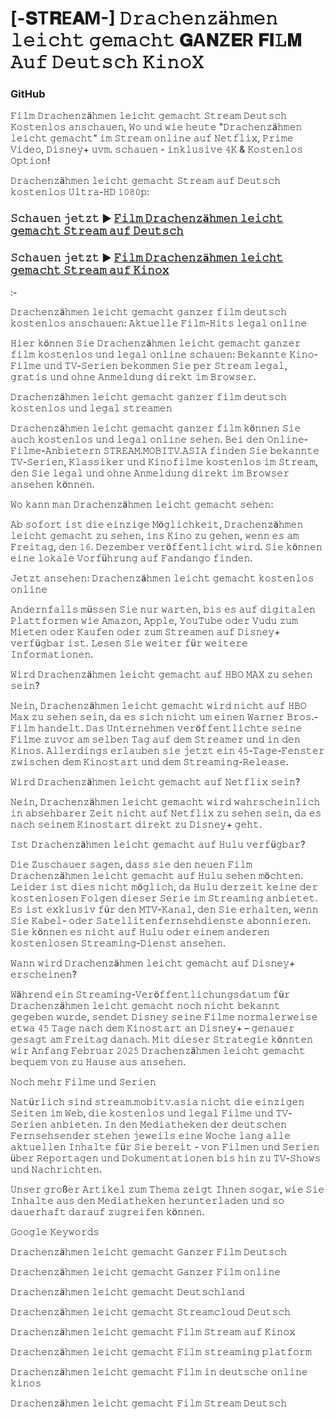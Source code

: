 # [-𝐒T𝐑E𝐀M-] 𝙳𝚛𝚊𝚌𝚑𝚎𝚗𝚣ä𝚑𝚖𝚎𝚗 𝚕𝚎𝚒𝚌𝚑𝚝 𝚐𝚎𝚖𝚊𝚌𝚑𝚝 𝐆A𝐍Z𝐄R 𝐅𝐈𝙻𝐌 𝙰𝚞𝚏 𝙳𝚎𝚞𝚝𝚜𝚌𝚑 𝙺𝚒𝚗𝚘𝚇

### GitHub

𝙵𝚒𝚕𝚖 𝙳𝚛𝚊𝚌𝚑𝚎𝚗𝚣ä𝚑𝚖𝚎𝚗 𝚕𝚎𝚒𝚌𝚑𝚝 𝚐𝚎𝚖𝚊𝚌𝚑𝚝 𝚂𝚝𝚛𝚎𝚊𝚖 𝙳𝚎𝚞𝚝𝚜𝚌𝚑 𝙺𝚘𝚜𝚝𝚎𝚗𝚕𝚘𝚜 𝚊𝚗𝚜𝚌𝚑𝚊𝚞𝚎𝚗, 𝚆𝚘 𝚞𝚗𝚍 𝚠𝚒𝚎 𝚑𝚎𝚞𝚝𝚎 "𝙳𝚛𝚊𝚌𝚑𝚎𝚗𝚣ä𝚑𝚖𝚎𝚗 𝚕𝚎𝚒𝚌𝚑𝚝 𝚐𝚎𝚖𝚊𝚌𝚑𝚝" 𝚒𝚖 𝚂𝚝𝚛𝚎𝚊𝚖 𝚘𝚗𝚕𝚒𝚗𝚎 𝚊𝚞𝚏 𝙽𝚎𝚝𝚏𝚕𝚒𝚡, 𝙿𝚛𝚒𝚖𝚎 𝚅𝚒𝚍𝚎𝚘, 𝙳𝚒𝚜𝚗𝚎𝚢+ 𝚞𝚟𝚖. 𝚜𝚌𝚑𝚊𝚞𝚎𝚗 - 𝚒𝚗𝚔𝚕𝚞𝚜𝚒𝚟𝚎 𝟺𝙺 & 𝙺𝚘𝚜𝚝𝚎𝚗𝚕𝚘𝚜 𝙾𝚙𝚝𝚒𝚘𝚗!

𝙳𝚛𝚊𝚌𝚑𝚎𝚗𝚣ä𝚑𝚖𝚎𝚗 𝚕𝚎𝚒𝚌𝚑𝚝 𝚐𝚎𝚖𝚊𝚌𝚑𝚝 𝚂𝚝𝚛𝚎𝚊𝚖 𝚊𝚞𝚏 𝙳𝚎𝚞𝚝𝚜𝚌𝚑 𝚔𝚘𝚜𝚝𝚎𝚗𝚕𝚘𝚜 𝚄𝚕𝚝𝚛𝚊-𝙷𝙳 𝟷𝟶𝟾𝟶𝚙:

### 𝚂𝚌𝚑𝚊𝚞𝚎𝚗 𝚓𝚎𝚝𝚣𝚝 ▶ [𝙵𝚒𝚕𝚖 𝙳𝚛𝚊𝚌𝚑𝚎𝚗𝚣ä𝚑𝚖𝚎𝚗 𝚕𝚎𝚒𝚌𝚑𝚝 𝚐𝚎𝚖𝚊𝚌𝚑𝚝 𝚂𝚝𝚛𝚎𝚊𝚖 𝚊𝚞𝚏 𝙳𝚎𝚞𝚝𝚜𝚌𝚑](https://tinyurl.com/2e7yf4ma)

### 𝚂𝚌𝚑𝚊𝚞𝚎𝚗 𝚓𝚎𝚝𝚣𝚝 ▶ [𝙵𝚒𝚕𝚖 𝙳𝚛𝚊𝚌𝚑𝚎𝚗𝚣ä𝚑𝚖𝚎𝚗 𝚕𝚎𝚒𝚌𝚑𝚝 𝚐𝚎𝚖𝚊𝚌𝚑𝚝 𝚂𝚝𝚛𝚎𝚊𝚖 𝚊𝚞𝚏 𝙺𝚒𝚗𝚘𝚡](https://tinyurl.com/2e7yf4ma)

:-

𝙳𝚛𝚊𝚌𝚑𝚎𝚗𝚣ä𝚑𝚖𝚎𝚗 𝚕𝚎𝚒𝚌𝚑𝚝 𝚐𝚎𝚖𝚊𝚌𝚑𝚝 𝚐𝚊𝚗𝚣𝚎𝚛 𝚏𝚒𝚕𝚖 𝚍𝚎𝚞𝚝𝚜𝚌𝚑 𝚔𝚘𝚜𝚝𝚎𝚗𝚕𝚘𝚜 𝚊𝚗𝚜𝚌𝚑𝚊𝚞𝚎𝚗: 𝙰𝚔𝚝𝚞𝚎𝚕𝚕𝚎 𝙵𝚒𝚕𝚖-𝙷𝚒𝚝𝚜 𝚕𝚎𝚐𝚊𝚕 𝚘𝚗𝚕𝚒𝚗𝚎

𝙷𝚒𝚎𝚛 𝚔ö𝚗𝚗𝚎𝚗 𝚂𝚒𝚎 𝙳𝚛𝚊𝚌𝚑𝚎𝚗𝚣ä𝚑𝚖𝚎𝚗 𝚕𝚎𝚒𝚌𝚑𝚝 𝚐𝚎𝚖𝚊𝚌𝚑𝚝 𝚐𝚊𝚗𝚣𝚎𝚛 𝚏𝚒𝚕𝚖 𝚔𝚘𝚜𝚝𝚎𝚗𝚕𝚘𝚜 𝚞𝚗𝚍 𝚕𝚎𝚐𝚊𝚕 𝚘𝚗𝚕𝚒𝚗𝚎 𝚜𝚌𝚑𝚊𝚞𝚎𝚗: 𝙱𝚎𝚔𝚊𝚗𝚗𝚝𝚎 𝙺𝚒𝚗𝚘-𝙵𝚒𝚕𝚖𝚎 𝚞𝚗𝚍 𝚃𝚅-𝚂𝚎𝚛𝚒𝚎𝚗 𝚋𝚎𝚔𝚘𝚖𝚖𝚎𝚗 𝚂𝚒𝚎 𝚙𝚎𝚛 𝚂𝚝𝚛𝚎𝚊𝚖 𝚕𝚎𝚐𝚊𝚕, 𝚐𝚛𝚊𝚝𝚒𝚜 𝚞𝚗𝚍 𝚘𝚑𝚗𝚎 𝙰𝚗𝚖𝚎𝚕𝚍𝚞𝚗𝚐 𝚍𝚒𝚛𝚎𝚔𝚝 𝚒𝚖 𝙱𝚛𝚘𝚠𝚜𝚎𝚛.

𝙳𝚛𝚊𝚌𝚑𝚎𝚗𝚣ä𝚑𝚖𝚎𝚗 𝚕𝚎𝚒𝚌𝚑𝚝 𝚐𝚎𝚖𝚊𝚌𝚑𝚝 𝚐𝚊𝚗𝚣𝚎𝚛 𝚏𝚒𝚕𝚖 𝚍𝚎𝚞𝚝𝚜𝚌𝚑 𝚔𝚘𝚜𝚝𝚎𝚗𝚕𝚘𝚜 𝚞𝚗𝚍 𝚕𝚎𝚐𝚊𝚕 𝚜𝚝𝚛𝚎𝚊𝚖𝚎𝚗

𝙳𝚛𝚊𝚌𝚑𝚎𝚗𝚣ä𝚑𝚖𝚎𝚗 𝚕𝚎𝚒𝚌𝚑𝚝 𝚐𝚎𝚖𝚊𝚌𝚑𝚝 𝚐𝚊𝚗𝚣𝚎𝚛 𝚏𝚒𝚕𝚖 𝚔ö𝚗𝚗𝚎𝚗 𝚂𝚒𝚎 𝚊𝚞𝚌𝚑 𝚔𝚘𝚜𝚝𝚎𝚗𝚕𝚘𝚜 𝚞𝚗𝚍 𝚕𝚎𝚐𝚊𝚕 𝚘𝚗𝚕𝚒𝚗𝚎 𝚜𝚎𝚑𝚎𝚗. 𝙱𝚎𝚒 𝚍𝚎𝚗 𝙾𝚗𝚕𝚒𝚗𝚎-𝙵𝚒𝚕𝚖𝚎-𝙰𝚗𝚋𝚒𝚎𝚝𝚎𝚛𝚗 𝚂𝚃𝚁𝙴𝙰𝙼.𝙼𝙾𝙱𝙸𝚃𝚅.𝙰𝚂𝙸𝙰 𝚏𝚒𝚗𝚍𝚎𝚗 𝚂𝚒𝚎 𝚋𝚎𝚔𝚊𝚗𝚗𝚝𝚎 𝚃𝚅-𝚂𝚎𝚛𝚒𝚎𝚗, 𝙺𝚕𝚊𝚜𝚜𝚒𝚔𝚎𝚛 𝚞𝚗𝚍 𝙺𝚒𝚗𝚘𝚏𝚒𝚕𝚖𝚎 𝚔𝚘𝚜𝚝𝚎𝚗𝚕𝚘𝚜 𝚒𝚖 𝚂𝚝𝚛𝚎𝚊𝚖, 𝚍𝚎𝚗 𝚂𝚒𝚎 𝚕𝚎𝚐𝚊𝚕 𝚞𝚗𝚍 𝚘𝚑𝚗𝚎 𝙰𝚗𝚖𝚎𝚕𝚍𝚞𝚗𝚐 𝚍𝚒𝚛𝚎𝚔𝚝 𝚒𝚖 𝙱𝚛𝚘𝚠𝚜𝚎𝚛 𝚊𝚗𝚜𝚎𝚑𝚎𝚗 𝚔ö𝚗𝚗𝚎𝚗.

𝚆𝚘 𝚔𝚊𝚗𝚗 𝚖𝚊𝚗 𝙳𝚛𝚊𝚌𝚑𝚎𝚗𝚣ä𝚑𝚖𝚎𝚗 𝚕𝚎𝚒𝚌𝚑𝚝 𝚐𝚎𝚖𝚊𝚌𝚑𝚝 𝚜𝚎𝚑𝚎𝚗:

𝙰𝚋 𝚜𝚘𝚏𝚘𝚛𝚝 𝚒𝚜𝚝 𝚍𝚒𝚎 𝚎𝚒𝚗𝚣𝚒𝚐𝚎 𝙼ö𝚐𝚕𝚒𝚌𝚑𝚔𝚎𝚒𝚝, 𝙳𝚛𝚊𝚌𝚑𝚎𝚗𝚣ä𝚑𝚖𝚎𝚗 𝚕𝚎𝚒𝚌𝚑𝚝 𝚐𝚎𝚖𝚊𝚌𝚑𝚝 𝚣𝚞 𝚜𝚎𝚑𝚎𝚗, 𝚒𝚗𝚜 𝙺𝚒𝚗𝚘 𝚣𝚞 𝚐𝚎𝚑𝚎𝚗, 𝚠𝚎𝚗𝚗 𝚎𝚜 𝚊𝚖 𝙵𝚛𝚎𝚒𝚝𝚊𝚐, 𝚍𝚎𝚗 𝟷𝟼. 𝙳𝚎𝚣𝚎𝚖𝚋𝚎𝚛 𝚟𝚎𝚛ö𝚏𝚏𝚎𝚗𝚝𝚕𝚒𝚌𝚑𝚝 𝚠𝚒𝚛𝚍. 𝚂𝚒𝚎 𝚔ö𝚗𝚗𝚎𝚗 𝚎𝚒𝚗𝚎 𝚕𝚘𝚔𝚊𝚕𝚎 𝚅𝚘𝚛𝚏ü𝚑𝚛𝚞𝚗𝚐 𝚊𝚞𝚏 𝙵𝚊𝚗𝚍𝚊𝚗𝚐𝚘 𝚏𝚒𝚗𝚍𝚎𝚗.

𝙹𝚎𝚝𝚣𝚝 𝚊𝚗𝚜𝚎𝚑𝚎𝚗: 𝙳𝚛𝚊𝚌𝚑𝚎𝚗𝚣ä𝚑𝚖𝚎𝚗 𝚕𝚎𝚒𝚌𝚑𝚝 𝚐𝚎𝚖𝚊𝚌𝚑𝚝 𝚔𝚘𝚜𝚝𝚎𝚗𝚕𝚘𝚜 𝚘𝚗𝚕𝚒𝚗𝚎

𝙰𝚗𝚍𝚎𝚛𝚗𝚏𝚊𝚕𝚕𝚜 𝚖ü𝚜𝚜𝚎𝚗 𝚂𝚒𝚎 𝚗𝚞𝚛 𝚠𝚊𝚛𝚝𝚎𝚗, 𝚋𝚒𝚜 𝚎𝚜 𝚊𝚞𝚏 𝚍𝚒𝚐𝚒𝚝𝚊𝚕𝚎𝚗 𝙿𝚕𝚊𝚝𝚝𝚏𝚘𝚛𝚖𝚎𝚗 𝚠𝚒𝚎 𝙰𝚖𝚊𝚣𝚘𝚗, 𝙰𝚙𝚙𝚕𝚎, 𝚈𝚘𝚞𝚃𝚞𝚋𝚎 𝚘𝚍𝚎𝚛 𝚅𝚞𝚍𝚞 𝚣𝚞𝚖 𝙼𝚒𝚎𝚝𝚎𝚗 𝚘𝚍𝚎𝚛 𝙺𝚊𝚞𝚏𝚎𝚗 𝚘𝚍𝚎𝚛 𝚣𝚞𝚖 𝚂𝚝𝚛𝚎𝚊𝚖𝚎𝚗 𝚊𝚞𝚏 𝙳𝚒𝚜𝚗𝚎𝚢+ 𝚟𝚎𝚛𝚏ü𝚐𝚋𝚊𝚛 𝚒𝚜𝚝. 𝙻𝚎𝚜𝚎𝚗 𝚂𝚒𝚎 𝚠𝚎𝚒𝚝𝚎𝚛 𝚏ü𝚛 𝚠𝚎𝚒𝚝𝚎𝚛𝚎 𝙸𝚗𝚏𝚘𝚛𝚖𝚊𝚝𝚒𝚘𝚗𝚎𝚗.

𝚆𝚒𝚛𝚍 𝙳𝚛𝚊𝚌𝚑𝚎𝚗𝚣ä𝚑𝚖𝚎𝚗 𝚕𝚎𝚒𝚌𝚑𝚝 𝚐𝚎𝚖𝚊𝚌𝚑𝚝 𝚊𝚞𝚏 𝙷𝙱𝙾 𝙼𝙰𝚇 𝚣𝚞 𝚜𝚎𝚑𝚎𝚗 𝚜𝚎𝚒𝚗?

𝙽𝚎𝚒𝚗, 𝙳𝚛𝚊𝚌𝚑𝚎𝚗𝚣ä𝚑𝚖𝚎𝚗 𝚕𝚎𝚒𝚌𝚑𝚝 𝚐𝚎𝚖𝚊𝚌𝚑𝚝 𝚠𝚒𝚛𝚍 𝚗𝚒𝚌𝚑𝚝 𝚊𝚞𝚏 𝙷𝙱𝙾 𝙼𝚊𝚡 𝚣𝚞 𝚜𝚎𝚑𝚎𝚗 𝚜𝚎𝚒𝚗, 𝚍𝚊 𝚎𝚜 𝚜𝚒𝚌𝚑 𝚗𝚒𝚌𝚑𝚝 𝚞𝚖 𝚎𝚒𝚗𝚎𝚗 𝚆𝚊𝚛𝚗𝚎𝚛 𝙱𝚛𝚘𝚜.-𝙵𝚒𝚕𝚖 𝚑𝚊𝚗𝚍𝚎𝚕𝚝. 𝙳𝚊𝚜 𝚄𝚗𝚝𝚎𝚛𝚗𝚎𝚑𝚖𝚎𝚗 𝚟𝚎𝚛ö𝚏𝚏𝚎𝚗𝚝𝚕𝚒𝚌𝚑𝚝𝚎 𝚜𝚎𝚒𝚗𝚎 𝙵𝚒𝚕𝚖𝚎 𝚣𝚞𝚟𝚘𝚛 𝚊𝚖 𝚜𝚎𝚕𝚋𝚎𝚗 𝚃𝚊𝚐 𝚊𝚞𝚏 𝚍𝚎𝚖 𝚂𝚝𝚛𝚎𝚊𝚖𝚎𝚛 𝚞𝚗𝚍 𝚒𝚗 𝚍𝚎𝚗 𝙺𝚒𝚗𝚘𝚜. 𝙰𝚕𝚕𝚎𝚛𝚍𝚒𝚗𝚐𝚜 𝚎𝚛𝚕𝚊𝚞𝚋𝚎𝚗 𝚜𝚒𝚎 𝚓𝚎𝚝𝚣𝚝 𝚎𝚒𝚗 𝟺𝟻-𝚃𝚊𝚐𝚎-𝙵𝚎𝚗𝚜𝚝𝚎𝚛 𝚣𝚠𝚒𝚜𝚌𝚑𝚎𝚗 𝚍𝚎𝚖 𝙺𝚒𝚗𝚘𝚜𝚝𝚊𝚛𝚝 𝚞𝚗𝚍 𝚍𝚎𝚖 𝚂𝚝𝚛𝚎𝚊𝚖𝚒𝚗𝚐-𝚁𝚎𝚕𝚎𝚊𝚜𝚎.

𝚆𝚒𝚛𝚍 𝙳𝚛𝚊𝚌𝚑𝚎𝚗𝚣ä𝚑𝚖𝚎𝚗 𝚕𝚎𝚒𝚌𝚑𝚝 𝚐𝚎𝚖𝚊𝚌𝚑𝚝 𝚊𝚞𝚏 𝙽𝚎𝚝𝚏𝚕𝚒𝚡 𝚜𝚎𝚒𝚗?

𝙽𝚎𝚒𝚗, 𝙳𝚛𝚊𝚌𝚑𝚎𝚗𝚣ä𝚑𝚖𝚎𝚗 𝚕𝚎𝚒𝚌𝚑𝚝 𝚐𝚎𝚖𝚊𝚌𝚑𝚝 𝚠𝚒𝚛𝚍 𝚠𝚊𝚑𝚛𝚜𝚌𝚑𝚎𝚒𝚗𝚕𝚒𝚌𝚑 𝚒𝚗 𝚊𝚋𝚜𝚎𝚑𝚋𝚊𝚛𝚎𝚛 𝚉𝚎𝚒𝚝 𝚗𝚒𝚌𝚑𝚝 𝚊𝚞𝚏 𝙽𝚎𝚝𝚏𝚕𝚒𝚡 𝚣𝚞 𝚜𝚎𝚑𝚎𝚗 𝚜𝚎𝚒𝚗, 𝚍𝚊 𝚎𝚜 𝚗𝚊𝚌𝚑 𝚜𝚎𝚒𝚗𝚎𝚖 𝙺𝚒𝚗𝚘𝚜𝚝𝚊𝚛𝚝 𝚍𝚒𝚛𝚎𝚔𝚝 𝚣𝚞 𝙳𝚒𝚜𝚗𝚎𝚢+ 𝚐𝚎𝚑𝚝.

𝙸𝚜𝚝 𝙳𝚛𝚊𝚌𝚑𝚎𝚗𝚣ä𝚑𝚖𝚎𝚗 𝚕𝚎𝚒𝚌𝚑𝚝 𝚐𝚎𝚖𝚊𝚌𝚑𝚝 𝚊𝚞𝚏 𝙷𝚞𝚕𝚞 𝚟𝚎𝚛𝚏ü𝚐𝚋𝚊𝚛?

𝙳𝚒𝚎 𝚉𝚞𝚜𝚌𝚑𝚊𝚞𝚎𝚛 𝚜𝚊𝚐𝚎𝚗, 𝚍𝚊𝚜𝚜 𝚜𝚒𝚎 𝚍𝚎𝚗 𝚗𝚎𝚞𝚎𝚗 𝙵𝚒𝚕𝚖 𝙳𝚛𝚊𝚌𝚑𝚎𝚗𝚣ä𝚑𝚖𝚎𝚗 𝚕𝚎𝚒𝚌𝚑𝚝 𝚐𝚎𝚖𝚊𝚌𝚑𝚝 𝚊𝚞𝚏 𝙷𝚞𝚕𝚞 𝚜𝚎𝚑𝚎𝚗 𝚖ö𝚌𝚑𝚝𝚎𝚗. 𝙻𝚎𝚒𝚍𝚎𝚛 𝚒𝚜𝚝 𝚍𝚒𝚎𝚜 𝚗𝚒𝚌𝚑𝚝 𝚖ö𝚐𝚕𝚒𝚌𝚑, 𝚍𝚊 𝙷𝚞𝚕𝚞 𝚍𝚎𝚛𝚣𝚎𝚒𝚝 𝚔𝚎𝚒𝚗𝚎 𝚍𝚎𝚛 𝚔𝚘𝚜𝚝𝚎𝚗𝚕𝚘𝚜𝚎𝚗 𝙵𝚘𝚕𝚐𝚎𝚗 𝚍𝚒𝚎𝚜𝚎𝚛 𝚂𝚎𝚛𝚒𝚎 𝚒𝚖 𝚂𝚝𝚛𝚎𝚊𝚖𝚒𝚗𝚐 𝚊𝚗𝚋𝚒𝚎𝚝𝚎𝚝. 𝙴𝚜 𝚒𝚜𝚝 𝚎𝚡𝚔𝚕𝚞𝚜𝚒𝚟 𝚏ü𝚛 𝚍𝚎𝚗 𝙼𝚃𝚅-𝙺𝚊𝚗𝚊𝚕, 𝚍𝚎𝚗 𝚂𝚒𝚎 𝚎𝚛𝚑𝚊𝚕𝚝𝚎𝚗, 𝚠𝚎𝚗𝚗 𝚂𝚒𝚎 𝙺𝚊𝚋𝚎𝚕- 𝚘𝚍𝚎𝚛 𝚂𝚊𝚝𝚎𝚕𝚕𝚒𝚝𝚎𝚗𝚏𝚎𝚛𝚗𝚜𝚎𝚑𝚍𝚒𝚎𝚗𝚜𝚝𝚎 𝚊𝚋𝚘𝚗𝚗𝚒𝚎𝚛𝚎𝚗. 𝚂𝚒𝚎 𝚔ö𝚗𝚗𝚎𝚗 𝚎𝚜 𝚗𝚒𝚌𝚑𝚝 𝚊𝚞𝚏 𝙷𝚞𝚕𝚞 𝚘𝚍𝚎𝚛 𝚎𝚒𝚗𝚎𝚖 𝚊𝚗𝚍𝚎𝚛𝚎𝚗 𝚔𝚘𝚜𝚝𝚎𝚗𝚕𝚘𝚜𝚎𝚗 𝚂𝚝𝚛𝚎𝚊𝚖𝚒𝚗𝚐-𝙳𝚒𝚎𝚗𝚜𝚝 𝚊𝚗𝚜𝚎𝚑𝚎𝚗.

𝚆𝚊𝚗𝚗 𝚠𝚒𝚛𝚍 𝙳𝚛𝚊𝚌𝚑𝚎𝚗𝚣ä𝚑𝚖𝚎𝚗 𝚕𝚎𝚒𝚌𝚑𝚝 𝚐𝚎𝚖𝚊𝚌𝚑𝚝 𝚊𝚞𝚏 𝙳𝚒𝚜𝚗𝚎𝚢+ 𝚎𝚛𝚜𝚌𝚑𝚎𝚒𝚗𝚎𝚗?

𝚆ä𝚑𝚛𝚎𝚗𝚍 𝚎𝚒𝚗 𝚂𝚝𝚛𝚎𝚊𝚖𝚒𝚗𝚐-𝚅𝚎𝚛ö𝚏𝚏𝚎𝚗𝚝𝚕𝚒𝚌𝚑𝚞𝚗𝚐𝚜𝚍𝚊𝚝𝚞𝚖 𝚏ü𝚛 𝙳𝚛𝚊𝚌𝚑𝚎𝚗𝚣ä𝚑𝚖𝚎𝚗 𝚕𝚎𝚒𝚌𝚑𝚝 𝚐𝚎𝚖𝚊𝚌𝚑𝚝 𝚗𝚘𝚌𝚑 𝚗𝚒𝚌𝚑𝚝 𝚋𝚎𝚔𝚊𝚗𝚗𝚝 𝚐𝚎𝚐𝚎𝚋𝚎𝚗 𝚠𝚞𝚛𝚍𝚎, 𝚜𝚎𝚗𝚍𝚎𝚝 𝙳𝚒𝚜𝚗𝚎𝚢 𝚜𝚎𝚒𝚗𝚎 𝙵𝚒𝚕𝚖𝚎 𝚗𝚘𝚛𝚖𝚊𝚕𝚎𝚛𝚠𝚎𝚒𝚜𝚎 𝚎𝚝𝚠𝚊 𝟺𝟻 𝚃𝚊𝚐𝚎 𝚗𝚊𝚌𝚑 𝚍𝚎𝚖 𝙺𝚒𝚗𝚘𝚜𝚝𝚊𝚛𝚝 𝚊𝚗 𝙳𝚒𝚜𝚗𝚎𝚢+ – 𝚐𝚎𝚗𝚊𝚞𝚎𝚛 𝚐𝚎𝚜𝚊𝚐𝚝 𝚊𝚖 𝙵𝚛𝚎𝚒𝚝𝚊𝚐 𝚍𝚊𝚗𝚊𝚌𝚑. 𝙼𝚒𝚝 𝚍𝚒𝚎𝚜𝚎𝚛 𝚂𝚝𝚛𝚊𝚝𝚎𝚐𝚒𝚎 𝚔ö𝚗𝚗𝚝𝚎𝚗 𝚠𝚒𝚛 𝙰𝚗𝚏𝚊𝚗𝚐 𝙵𝚎𝚋𝚛𝚞𝚊𝚛 𝟸𝟶𝟸𝟻 𝙳𝚛𝚊𝚌𝚑𝚎𝚗𝚣ä𝚑𝚖𝚎𝚗 𝚕𝚎𝚒𝚌𝚑𝚝 𝚐𝚎𝚖𝚊𝚌𝚑𝚝 𝚋𝚎𝚚𝚞𝚎𝚖 𝚟𝚘𝚗 𝚣𝚞 𝙷𝚊𝚞𝚜𝚎 𝚊𝚞𝚜 𝚊𝚗𝚜𝚎𝚑𝚎𝚗.

𝙽𝚘𝚌𝚑 𝚖𝚎𝚑𝚛 𝙵𝚒𝚕𝚖𝚎 𝚞𝚗𝚍 𝚂𝚎𝚛𝚒𝚎𝚗

𝙽𝚊𝚝ü𝚛𝚕𝚒𝚌𝚑 𝚜𝚒𝚗𝚍 𝚜𝚝𝚛𝚎𝚊𝚖.𝚖𝚘𝚋𝚒𝚝𝚟.𝚊𝚜𝚒𝚊 𝚗𝚒𝚌𝚑𝚝 𝚍𝚒𝚎 𝚎𝚒𝚗𝚣𝚒𝚐𝚎𝚗 𝚂𝚎𝚒𝚝𝚎𝚗 𝚒𝚖 𝚆𝚎𝚋, 𝚍𝚒𝚎 𝚔𝚘𝚜𝚝𝚎𝚗𝚕𝚘𝚜 𝚞𝚗𝚍 𝚕𝚎𝚐𝚊𝚕 𝙵𝚒𝚕𝚖𝚎 𝚞𝚗𝚍 𝚃𝚅-𝚂𝚎𝚛𝚒𝚎𝚗 𝚊𝚗𝚋𝚒𝚎𝚝𝚎𝚗. 𝙸𝚗 𝚍𝚎𝚗 𝙼𝚎𝚍𝚒𝚊𝚝𝚑𝚎𝚔𝚎𝚗 𝚍𝚎𝚛 𝚍𝚎𝚞𝚝𝚜𝚌𝚑𝚎𝚗 𝙵𝚎𝚛𝚗𝚜𝚎𝚑𝚜𝚎𝚗𝚍𝚎𝚛 𝚜𝚝𝚎𝚑𝚎𝚗 𝚓𝚎𝚠𝚎𝚒𝚕𝚜 𝚎𝚒𝚗𝚎 𝚆𝚘𝚌𝚑𝚎 𝚕𝚊𝚗𝚐 𝚊𝚕𝚕𝚎 𝚊𝚔𝚝𝚞𝚎𝚕𝚕𝚎𝚗 𝙸𝚗𝚑𝚊𝚕𝚝𝚎 𝚏ü𝚛 𝚂𝚒𝚎 𝚋𝚎𝚛𝚎𝚒𝚝 - 𝚟𝚘𝚗 𝙵𝚒𝚕𝚖𝚎𝚗 𝚞𝚗𝚍 𝚂𝚎𝚛𝚒𝚎𝚗 ü𝚋𝚎𝚛 𝚁𝚎𝚙𝚘𝚛𝚝𝚊𝚐𝚎𝚗 𝚞𝚗𝚍 𝙳𝚘𝚔𝚞𝚖𝚎𝚗𝚝𝚊𝚝𝚒𝚘𝚗𝚎𝚗 𝚋𝚒𝚜 𝚑𝚒𝚗 𝚣𝚞 𝚃𝚅-𝚂𝚑𝚘𝚠𝚜 𝚞𝚗𝚍 𝙽𝚊𝚌𝚑𝚛𝚒𝚌𝚑𝚝𝚎𝚗.

𝚄𝚗𝚜𝚎𝚛 𝚐𝚛𝚘ß𝚎𝚛 𝙰𝚛𝚝𝚒𝚔𝚎𝚕 𝚣𝚞𝚖 𝚃𝚑𝚎𝚖𝚊 𝚣𝚎𝚒𝚐𝚝 𝙸𝚑𝚗𝚎𝚗 𝚜𝚘𝚐𝚊𝚛, 𝚠𝚒𝚎 𝚂𝚒𝚎 𝙸𝚗𝚑𝚊𝚕𝚝𝚎 𝚊𝚞𝚜 𝚍𝚎𝚗 𝙼𝚎𝚍𝚒𝚊𝚝𝚑𝚎𝚔𝚎𝚗 𝚑𝚎𝚛𝚞𝚗𝚝𝚎𝚛𝚕𝚊𝚍𝚎𝚗 𝚞𝚗𝚍 𝚜𝚘 𝚍𝚊𝚞𝚎𝚛𝚑𝚊𝚏𝚝 𝚍𝚊𝚛𝚊𝚞𝚏 𝚣𝚞𝚐𝚛𝚎𝚒𝚏𝚎𝚗 𝚔ö𝚗𝚗𝚎𝚗.

𝙶𝚘𝚘𝚐𝚕𝚎 𝙺𝚎𝚢𝚠𝚘𝚛𝚍𝚜

𝙳𝚛𝚊𝚌𝚑𝚎𝚗𝚣ä𝚑𝚖𝚎𝚗 𝚕𝚎𝚒𝚌𝚑𝚝 𝚐𝚎𝚖𝚊𝚌𝚑𝚝 𝙶𝚊𝚗𝚣𝚎𝚛 𝙵𝚒𝚕𝚖 𝙳𝚎𝚞𝚝𝚜𝚌𝚑

𝙳𝚛𝚊𝚌𝚑𝚎𝚗𝚣ä𝚑𝚖𝚎𝚗 𝚕𝚎𝚒𝚌𝚑𝚝 𝚐𝚎𝚖𝚊𝚌𝚑𝚝 𝙶𝚊𝚗𝚣𝚎𝚛 𝙵𝚒𝚕𝚖 𝚘𝚗𝚕𝚒𝚗𝚎

𝙳𝚛𝚊𝚌𝚑𝚎𝚗𝚣ä𝚑𝚖𝚎𝚗 𝚕𝚎𝚒𝚌𝚑𝚝 𝚐𝚎𝚖𝚊𝚌𝚑𝚝 𝙳𝚎𝚞𝚝𝚜𝚌𝚑𝚕𝚊𝚗𝚍

𝙳𝚛𝚊𝚌𝚑𝚎𝚗𝚣ä𝚑𝚖𝚎𝚗 𝚕𝚎𝚒𝚌𝚑𝚝 𝚐𝚎𝚖𝚊𝚌𝚑𝚝 𝚂𝚝𝚛𝚎𝚊𝚖𝚌𝚕𝚘𝚞𝚍 𝙳𝚎𝚞𝚝𝚜𝚌𝚑

𝙳𝚛𝚊𝚌𝚑𝚎𝚗𝚣ä𝚑𝚖𝚎𝚗 𝚕𝚎𝚒𝚌𝚑𝚝 𝚐𝚎𝚖𝚊𝚌𝚑𝚝 𝙵𝚒𝚕𝚖 𝚂𝚝𝚛𝚎𝚊𝚖 𝚊𝚞𝚏 𝙺𝚒𝚗𝚘𝚡

𝙳𝚛𝚊𝚌𝚑𝚎𝚗𝚣ä𝚑𝚖𝚎𝚗 𝚕𝚎𝚒𝚌𝚑𝚝 𝚐𝚎𝚖𝚊𝚌𝚑𝚝 𝙵𝚒𝚕𝚖 𝚜𝚝𝚛𝚎𝚊𝚖𝚒𝚗𝚐 𝚙𝚕𝚊𝚝𝚏𝚘𝚛𝚖

𝙳𝚛𝚊𝚌𝚑𝚎𝚗𝚣ä𝚑𝚖𝚎𝚗 𝚕𝚎𝚒𝚌𝚑𝚝 𝚐𝚎𝚖𝚊𝚌𝚑𝚝 𝙵𝚒𝚕𝚖 𝚒𝚗 𝚍𝚎𝚞𝚝𝚜𝚌𝚑𝚎 𝚘𝚗𝚕𝚒𝚗𝚎 𝚔𝚒𝚗𝚘𝚜

𝙳𝚛𝚊𝚌𝚑𝚎𝚗𝚣ä𝚑𝚖𝚎𝚗 𝚕𝚎𝚒𝚌𝚑𝚝 𝚐𝚎𝚖𝚊𝚌𝚑𝚝 𝙵𝚒𝚕𝚖 𝚂𝚝𝚛𝚎𝚊𝚖 𝙳𝚎𝚞𝚝𝚜𝚌𝚑
